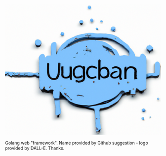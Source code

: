 ![](logo.png)

Golang web "framework". Name provided by Github suggestion - logo provided by DALL-E. Thanks.

